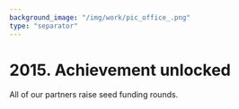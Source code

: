 ```yaml
---
background_image: "/img/work/pic_office_.png"
type: "separator"
---
```

# 2015. Achievement unlocked
All of our partners raise seed funding rounds.
